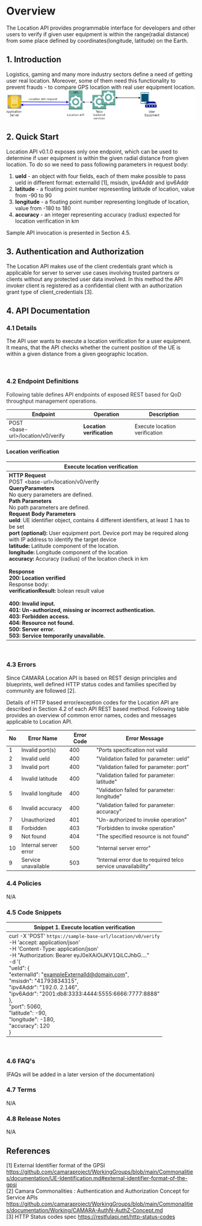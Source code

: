 # Overview
The Location API provides programmable interface for developers and other users to verify 
if given user equipment is within the range(radial distance) from some place defined by coordinates(longitude, latitude) on the Earth.
## 1\. Introduction
Logistics, gaming and many more industry sectors define a need of getting user real location. Moreover, some of them 
need this functionality to prevent frauds - to compare GPS location with real user equipment location.
<img src="./resources/Location_overview.png" alt="LOC_VER" title="Location verification">

## 2\. Quick Start
Location API v0.1.0 exposes only one endpoint, which can be used to determine if user equipment is within the given radial distance from
given location. To do so we need to pass following parameters in request body: 
1. **ueId** - an object with four fields, each of them make possible to pass ueId in different format: externalId [1], msisdn, ipv4Addr and ipv6Addr 
2. **latitude** - a floating point number representing latitude of location, value from -90 to 90
3. **longitude** - a floating point number representing longitude of location, value from -180 to 180
4. **accuracy** - an integer representing accuracy (radius) expected for location verification in km

Sample API invocation is presented in Section 4.5.



## 3\. Authentication and Authorization

The Location API makes use of the client credentials grant which is applicable for server to server use cases involving trusted partners
or clients without any protected user data involved.
In this method the API invoker client is registered as a confidential client with an authorization grant type of client_credentials [3].


## 4\. API Documentation

### 4.1 Details
The API user wants to execute a location verification for a user equipment. It means, that the API checks whether the current position of the UE is within a given distance from a given geographic location.

<br />

### 4.2 Endpoint Definitions

<span class="colour" style="color:rgb(23, 43, 77)"><span class="colour" style="color:rgb(36, 41, 47)">Following table
defines API endpoints of exposed REST based for QoD throughput management operations. </span></span>

| **Endpoint**                             | **Operation**             | **Description**               |
|------------------------------------------|---------------------------|-------------------------------|
| POST<br>  \<base-url>/location/v0/verify | **Location verification** | Execute location verification |

#### **Location verification**

| **Execute location verification**                                                                                                                                                                                                                                                                                                                                                                                                                                                                                                                                                                                                                                                                                                                                                                                                                                                                                                                                                                                       |
|-------------------------------------------------------------------------------------------------------------------------------------------------------------------------------------------------------------------------------------------------------------------------------------------------------------------------------------------------------------------------------------------------------------------------------------------------------------------------------------------------------------------------------------------------------------------------------------------------------------------------------------------------------------------------------------------------------------------------------------------------------------------------------------------------------------------------------------------------------------------------------------------------------------------------------------------------------------------------------------------------------------------------|
| **HTTP Request**<br> POST \<base-url>/location/v0/verify<br>**QueryParameters**<br> No query parameters are defined.<br>**Path Parameters**<br> No path parameters are defined.<br>**Request Body Parameters**<br> **ueId**: UE identifier object, contains 4 different identifiers, at least 1 has to be set<br> **port (optional):** User equipment port. Device port may be required along with IP address to identify the target device <br> **latitude:** Latitude component of the location.<br> **longitude:** Longitude component of the location<br> **accuracy:** Accuracy (radius) of the location check in km <br><br>**Response**<br> **200: Location verified**<br>  Response body:<br>   **verificationResult:** bolean result value <br><br> **400:** **Invalid input.**<br> **401:** **Un-authorized, missing or incorrect authentication.**<br> **403:** **Forbidden access.**<br> **404:** **Resource not found.**<br>  **500:** **Server error.**<br> **503:** **Service temporarily unavailable.** |
<br>

### 4.3 Errors

Since CAMARA Location API is based on REST design principles and blueprints, well defined HTTP status
codes and families specified by community are followed [2].

Details of HTTP based error/exception codes for the Location API are described in Section 4.2 of each API REST based method.
Following table provides an overview of common error names, codes and messages applicable to Location API.

| No  | Error Name            | Error Code | Error Message                                                 |
|-----|-----------------------|------------|---------------------------------------------------------------|
| 1   | Invalid port(s)       | 400        | "Ports specification not valid                                |
| 2   | Invalid ueId          | 400        | "Validation failed for parameter: ueId"                       |
| 3   | Invalid port          | 400        | "Validation failed for parameter: port"                       |
| 4   | Invalid latitude      | 400        | "Validation failed for parameter: latitude"                   |
| 5   | Invalid longitude     | 400        | "Validation failed for parameter: longitude"                  |
| 6   | Invalid accuracy      | 400        | "Validation failed for parameter: accuracy"                   |
| 7   | Unauthorized          | 401        | "Un-authorized to invoke operation"                           |
| 8   | Forbidden             | 403        | "Forbidden to invoke operation"                               |
| 9   | Not found             | 404        | "The specified resource is not found"                         |
| 10  | Internal server error | 500        | "Internal server error"                                       |
| 9   | Service unavailable   | 503        | “Internal error due to required telco service unavailability" |

### 4.4 Policies

N/A

### 4.5 Code Snippets

| Snippet 1. Execute location verification                                                                                                                                                                                                                                                                                                                                                                                                                                                                                 |
|--------------------------------------------------------------------------------------------------------------------------------------------------------------------------------------------------------------------------------------------------------------------------------------------------------------------------------------------------------------------------------------------------------------------------------------------------------------------------------------------------------------------------|
| curl -X 'POST' `https://sample-base-url/location/v0/verify`   <br>    -H 'accept: application/json' <br>    -H 'Content-Type: application/json'<br>    -H "Authorization: Bearer eyJ0eXAiOiJKV1QiLCJhbG...."<br>    -d '{<br>     "ueId": {<br>"externalId": "exampleExternalId@domain.com",<br>"msisdn": "41793834315",<br>"ipv4Addr": "192.0. 2.146",<br>"ipv6Addr": "2001:db8:3333:4444:5555:6666:7777:8888"<br>},<br> "port": 5060, <br> "latitude": -90,<br>     "longitude": -180,<br>     "accuracy": 120<br>   } |

<br>

### 4.6 FAQ's

(FAQs will be added in a later version of the documentation)

### 4.7 Terms

N/A

### 4.8 Release Notes

N/A

## References
[1] External Identifier format of the GPSI https://github.com/camaraproject/WorkingGroups/blob/main/Commonalities/documentation/UE-Identification.md#external-identifier-format-of-the-gpsi <br>
[2] Camara Commonalities : Authentication and Authorization Concept for Service
APIs https://github.com/camaraproject/WorkingGroups/blob/main/Commonalities/documentation/Working/CAMARA-AuthN-AuthZ-Concept.md <br>
[3] HTTP Status codes spec https://restfulapi.net/http-status-codes
